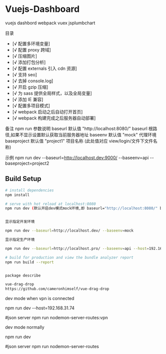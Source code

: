 # Vuejs-Dashboard

vuejs dashbord webpack vuex jsplumbchart

<span id="top">目录</span>

- [√ 配置多环境变量]
- [√ 配置 proxy 跨域]
- [√ 压缩图片]
- [√ 添加打包分析]
- [√ 配置 externals 引入 cdn 资源]
- [√ 支持 seo]
- [√ 去掉 console.log]
- [√ 开启 gzip 压缩]
- [√ 为 sass 提供全局样式，以及全局变量]
- [√ 添加 IE 兼容]
- [√ 配置多项目模式]
- [√ webpack 启动之后自动打开首页]
- [√ webpack 构建完成之后服务器自动部署]

备注 npm run 参数说明
baseurl 默认值 "http://localhost:8080/" baseurl 根路径,如果不显示设置默认获取当前服务器地址
baseenv 默认值 "mock" 代理环境
baseproject 默认值 "project1" 项目名称 (此处值对应 view/login/文件下文件名称)

示例
npm run dev --baseurl=http://localhost.dev:9000/ --baseenv=api --baseproject=project2

## Build Setup

```bash
# install dependencies
npm install

# serve with hot reload at localhost:8080
npm run dev (默认开启dev模式mock环境,即 baseurl="http://localhost:8080/" baseenv="mock")


显示指定开发环境

npm run dev --baseurl=http://localhost.dev/ --baseenv=mock

显示指定生产环境

npm run dev --baseurl=http://localhost.pro/ --baseenv=api --host=192.168.31.74

# build for production and view the bundle analyzer report
npm run build --report


package describe

vue-drag-drop
https://github.com/cameronhimself/vue-drag-drop
```

dev mode when vpn is connected

npm run dev --host=192.168.31.74

#json server
npm run nodemon-server-routes:vpn

dev mode normally

npm run dev

#json server
npm run nodemon-server-routes
